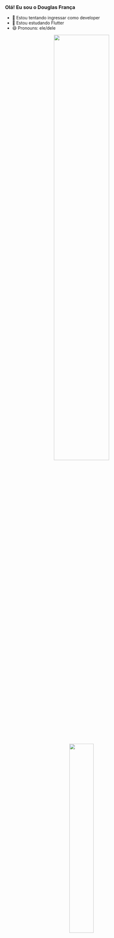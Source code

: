 ### Olá! Eu sou o Douglas França


- 🔭 Estou tentando ingressar como developer
- 🌱 Estou estudando Flutter
- 😄 Pronouns: ele/dele

<div align="center">
  <a href="https://github.com/douglas-franca">
  <img height="60%" src="https://github-readme-stats.vercel.app/api?username=douglas-franca&show_icons=true&theme=dark&include_all_commits=true&count_private=true"/>
  <img height="40%" src="https://github-readme-stats.vercel.app/api/top-langs/?username=douglas-franca&layout=compact&langs_count=7&theme=dark"/>
</div>

<div align="center">
  <img src="https://postimg.cc/YhB98zwM"/>
</div>
